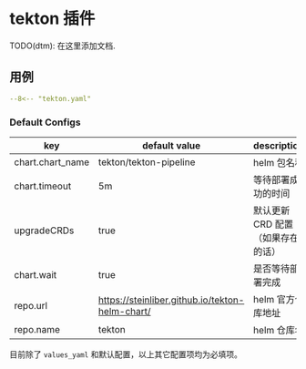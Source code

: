 # tekton 插件

TODO(dtm): 在这里添加文档.

## 用例

```yaml
--8<-- "tekton.yaml"
```

### Default Configs

| key              | default value                                   | description                       |
| ----             | ----                                            | ----                              |
| chart.chart_name | tekton/tekton-pipeline                          | helm 包名称                       |
| chart.timeout    | 5m                                              | 等待部署成功的时间                |
| upgradeCRDs      | true                                            | 默认更新 CRD 配置（如果存在的话） |
| chart.wait       | true                                            | 是否等待部署完成                  |
| repo.url         | https://steinliber.github.io/tekton-helm-chart/ | helm 官方仓库地址                 |
| repo.name        | tekton                                          | helm 仓库名                       |

目前除了 `values_yaml` 和默认配置，以上其它配置项均为必填项。
